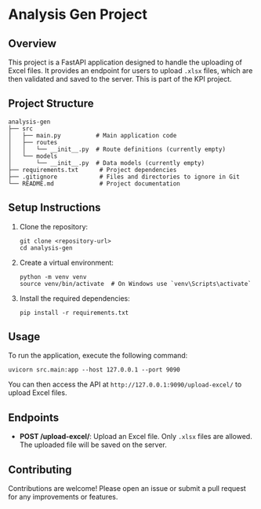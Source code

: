 # Analysis Gen Project

## Overview
This project is a FastAPI application designed to handle the uploading of Excel files. It provides an endpoint for users to upload `.xlsx` files, which are then validated and saved to the server.
This is part of the KPI project.

## Project Structure
```
analysis-gen
├── src
│   ├── main.py          # Main application code
│   ├── routes
│   │   └── __init__.py  # Route definitions (currently empty)
│   └── models
│       └── __init__.py  # Data models (currently empty)
├── requirements.txt      # Project dependencies
├── .gitignore            # Files and directories to ignore in Git
└── README.md             # Project documentation
```

## Setup Instructions
1. Clone the repository:
   ```
   git clone <repository-url>
   cd analysis-gen
   ```

2. Create a virtual environment:
   ```
   python -m venv venv
   source venv/bin/activate  # On Windows use `venv\Scripts\activate`
   ```

3. Install the required dependencies:
   ```
   pip install -r requirements.txt
   ```

## Usage
To run the application, execute the following command:
```
uvicorn src.main:app --host 127.0.0.1 --port 9090
```

You can then access the API at `http://127.0.0.1:9090/upload-excel/` to upload Excel files.

## Endpoints
- **POST /upload-excel/**: Upload an Excel file. Only `.xlsx` files are allowed. The uploaded file will be saved on the server.

## Contributing
Contributions are welcome! Please open an issue or submit a pull request for any improvements or features.
